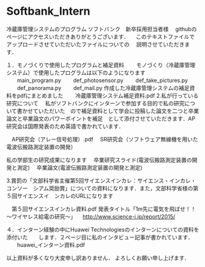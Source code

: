 # Softbank_Intern
冷蔵庫管理システムのプログラム
ソフトバンク　新卒採用担当者様
　githubのページにアクセスいただきありがとうございます．
　このテキストファイルでアップロードさせていただいたファイルについての
　説明させていただきます．

１．モノづくりで使用したプログラムと補足資料
　　モノづくり（冷蔵庫管理システム）で使用したプログラムは以下のようになります
　　main_program.py
　　def_photosensor.py
　　def_take_pictures.py
　　def_panorama.py
　　def_mail.py
    作成した冷蔵庫管理システムの補足資料をpdfにまとめました
　　冷蔵庫管理システム補足資料.pdf
2.私が行っている研究について
　私がソフトバンクにインターンで参加する目的で私の研究について書かせていただいた　ので補足資料として学会に投稿した論文を二つと卒業論文と卒業論文のパワーポイントを補足　として添付させていただきます．AP研究会は国際発表のため英語で書かれています．

　AP研究会（アレー信号処理）.pdf 
　SR研究会（ソフトウェア無線機を用いた電波伝搬路測定装置の開発）

私の学部生の研究成果になります
　卒業研究スライド(電波伝搬路測定装置の開発と測定)
　卒業論文(電波伝搬路測定装置の開発と測定)

3.賞罰の「文部科学省主催第5回サイエンスインカレ：サイエンス・インカレ・コンソー　シアム奨励賞」についての資料になります．また，文部科学省様の第５回サイエンスイ　ンカレのURLになります

　第５回サイエンスインカレ資料.pdf
  発表タイトル「1m先に電気を飛ばせ！！～ワイヤレス給電の研究～」
　http://www.science-i.jp/report/2015/

４．インターン経験の中にHuawei Technologiesのインターンについての資料を添付いた　　します．２ページ目に私のインタビュー記事が書かれています．
　　huawei_インターン資料.pdf

以上資料が多くなり大変申し訳ありません．
よろしくお願い申し上げます．
